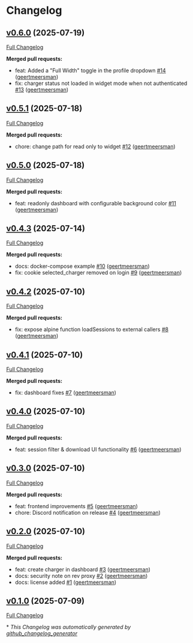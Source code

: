 # Changelog

## [v0.6.0](https://github.com/geertmeersman/ev-charger-server/tree/v0.6.0) (2025-07-19)

[Full Changelog](https://github.com/geertmeersman/ev-charger-server/compare/v0.5.1...v0.6.0)

**Merged pull requests:**

- feat: Added a "Full Width" toggle in the profile dropdown [\#14](https://github.com/geertmeersman/ev-charger-server/pull/14) ([geertmeersman](https://github.com/geertmeersman))
- fix: charger status not loaded in widget mode when not authenticated [\#13](https://github.com/geertmeersman/ev-charger-server/pull/13) ([geertmeersman](https://github.com/geertmeersman))

## [v0.5.1](https://github.com/geertmeersman/ev-charger-server/tree/v0.5.1) (2025-07-18)

[Full Changelog](https://github.com/geertmeersman/ev-charger-server/compare/v0.5.0...v0.5.1)

**Merged pull requests:**

- chore: change path for read only to widget [\#12](https://github.com/geertmeersman/ev-charger-server/pull/12) ([geertmeersman](https://github.com/geertmeersman))

## [v0.5.0](https://github.com/geertmeersman/ev-charger-server/tree/v0.5.0) (2025-07-18)

[Full Changelog](https://github.com/geertmeersman/ev-charger-server/compare/v0.4.3...v0.5.0)

**Merged pull requests:**

- feat: readonly dashboard with configurable background color [\#11](https://github.com/geertmeersman/ev-charger-server/pull/11) ([geertmeersman](https://github.com/geertmeersman))

## [v0.4.3](https://github.com/geertmeersman/ev-charger-server/tree/v0.4.3) (2025-07-14)

[Full Changelog](https://github.com/geertmeersman/ev-charger-server/compare/v0.4.2...v0.4.3)

**Merged pull requests:**

- docs: docker-compose example [\#10](https://github.com/geertmeersman/ev-charger-server/pull/10) ([geertmeersman](https://github.com/geertmeersman))
- fix: cookie selected\_charger removed on login [\#9](https://github.com/geertmeersman/ev-charger-server/pull/9) ([geertmeersman](https://github.com/geertmeersman))

## [v0.4.2](https://github.com/geertmeersman/ev-charger-server/tree/v0.4.2) (2025-07-10)

[Full Changelog](https://github.com/geertmeersman/ev-charger-server/compare/v0.4.1...v0.4.2)

**Merged pull requests:**

- fix: expose alpine function loadSessions to external callers [\#8](https://github.com/geertmeersman/ev-charger-server/pull/8) ([geertmeersman](https://github.com/geertmeersman))

## [v0.4.1](https://github.com/geertmeersman/ev-charger-server/tree/v0.4.1) (2025-07-10)

[Full Changelog](https://github.com/geertmeersman/ev-charger-server/compare/v0.4.0...v0.4.1)

**Merged pull requests:**

- fix: dashboard fixes [\#7](https://github.com/geertmeersman/ev-charger-server/pull/7) ([geertmeersman](https://github.com/geertmeersman))

## [v0.4.0](https://github.com/geertmeersman/ev-charger-server/tree/v0.4.0) (2025-07-10)

[Full Changelog](https://github.com/geertmeersman/ev-charger-server/compare/v0.3.0...v0.4.0)

**Merged pull requests:**

- feat: session filter & download UI functionality [\#6](https://github.com/geertmeersman/ev-charger-server/pull/6) ([geertmeersman](https://github.com/geertmeersman))

## [v0.3.0](https://github.com/geertmeersman/ev-charger-server/tree/v0.3.0) (2025-07-10)

[Full Changelog](https://github.com/geertmeersman/ev-charger-server/compare/v0.2.0...v0.3.0)

**Merged pull requests:**

- feat: frontend improvements [\#5](https://github.com/geertmeersman/ev-charger-server/pull/5) ([geertmeersman](https://github.com/geertmeersman))
- chore: Discord notification on release [\#4](https://github.com/geertmeersman/ev-charger-server/pull/4) ([geertmeersman](https://github.com/geertmeersman))

## [v0.2.0](https://github.com/geertmeersman/ev-charger-server/tree/v0.2.0) (2025-07-10)

[Full Changelog](https://github.com/geertmeersman/ev-charger-server/compare/v0.1.0...v0.2.0)

**Merged pull requests:**

- feat: create charger in dashboard [\#3](https://github.com/geertmeersman/ev-charger-server/pull/3) ([geertmeersman](https://github.com/geertmeersman))
- docs: security note on rev proxy [\#2](https://github.com/geertmeersman/ev-charger-server/pull/2) ([geertmeersman](https://github.com/geertmeersman))
- docs: license added [\#1](https://github.com/geertmeersman/ev-charger-server/pull/1) ([geertmeersman](https://github.com/geertmeersman))

## [v0.1.0](https://github.com/geertmeersman/ev-charger-server/tree/v0.1.0) (2025-07-09)

[Full Changelog](https://github.com/geertmeersman/ev-charger-server/compare/98585dc6966ba65b62574472eac5f8d8ac811270...v0.1.0)



\* *This Changelog was automatically generated by [github_changelog_generator](https://github.com/github-changelog-generator/github-changelog-generator)*

